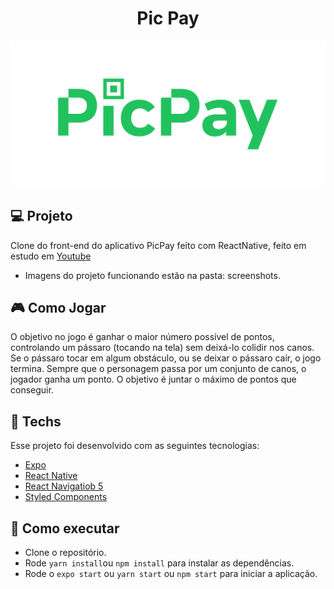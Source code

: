 <h1 align="center">Pic Pay</h1>
<img alt="PicPay React Native" title="Pic Pay" src=".github/logogit.png" />
<br>


## 💻 Projeto
Clone do front-end do aplicativo PicPay feito com ReactNative, feito em estudo em [Youtube](https://www.youtube.com/watch?v=0CraBZHejKI&ab_channel=MateusSilva)
<br>
- Imagens do projeto funcionando estão na pasta: screenshots.


## 🎮 Como Jogar 
O objetivo no jogo é ganhar o maior número possível de pontos, controlando um pássaro (tocando na tela) sem deixá-lo colidir nos canos. Se o pássaro tocar em algum obstáculo, ou se deixar o pássaro cair, o jogo termina. Sempre que o personagem passa por um conjunto de canos, o jogador ganha um ponto. O objetivo é juntar o máximo de pontos que conseguir.

## 🔨 Techs

Esse projeto foi desenvolvido com as seguintes tecnologias:
- [Expo](https://docs.expo.io/)
- [React Native](https://reactnative.dev/docs/getting-started)
- [React Navigatiob 5](https://reactnavigation.org/blog/2020/02/06/react-navigation-5.0/)
- [Styled Components](https://styled-components.com/docs/basics)


## 🚀 Como executar
- Clone o repositório.
- Rode `yarn install`ou `npm install` para instalar as dependências.
- Rode o `expo start` ou `yarn start` ou `npm start` para iniciar a aplicação.

